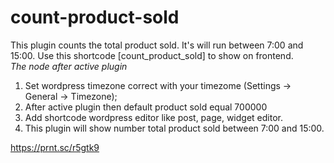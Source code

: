 # count-product-sold
This plugin counts the total product sold. It's will run between 7:00 and 15:00. Use this shortcode [count_product_sold] to show on frontend. \
*The node after active plugin*

1. Set wordpress timezone correct with your timezome (Settings -> General -> Timezone);
2. After active plugin then default product sold equal 700000
2. Add shortcode wordpress editor like post, page, widget editor. 
3. This plugin will show number total product sold between 7:00 and 15:00.

https://prnt.sc/r5gtk9